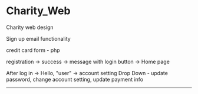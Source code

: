 # Charity_Web
Charity web design

Sign up email functionality

credit card form - php

registration -> success -> message with login button -> Home page

After log in -> Hello, "user" -> account setting 
 Drop Down - update password, change account setting, update payment info
 
 
----------